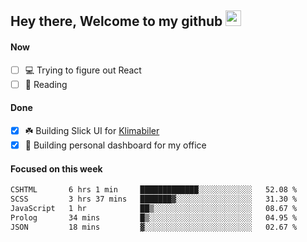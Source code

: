 ## Hey there, Welcome to my github <img src="https://media.giphy.com/media/hvRJCLFzcasrR4ia7z/giphy.gif" width="25px">

#### Now
- [ ] 💻 Trying to figure out React
- [ ] 📕 Reading

#### Done
- [x] ☘️ Building Slick UI for [Klimabiler](https://klimabiler.dk)
- [x] 🚀 Building personal dashboard for my office
 
 #### Focused on this week
<!--START_SECTION:waka-->

```txt
CSHTML       6 hrs 1 min     █████████████░░░░░░░░░░░░   52.08 %
SCSS         3 hrs 37 mins   ███████▓░░░░░░░░░░░░░░░░░   31.30 %
JavaScript   1 hr            ██▒░░░░░░░░░░░░░░░░░░░░░░   08.67 %
Prolog       34 mins         █▒░░░░░░░░░░░░░░░░░░░░░░░   04.95 %
JSON         18 mins         ▓░░░░░░░░░░░░░░░░░░░░░░░░   02.67 %
```

<!--END_SECTION:waka-->

